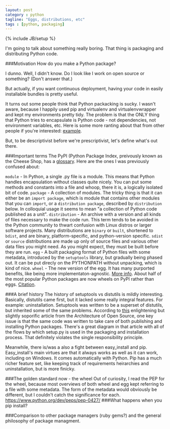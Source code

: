 ```yaml
---
layout: post
category : python
tagline: "Eggs, distributions, etc"
tags : [python, packaging]
---
```

{% include JB/setup %}

I'm going to talk about something really boring. That thing is packaging and distributing Python code.

###Motivation 
How do you make a Python package?

I dunno. Well, I didn't know. Do I look like I work on open source or something? (Don't answer that.)

But actually, if you want continuous deployment, having your code in easily installable bundles is pretty useful.

It turns out some people think that Python packacking is sucky. I wasn't aware, because I happily used pip and virtualenv and virtualenvwrapper and kept my environments pretty tidy. The problem is that the ONLY thing that Python tries to encapsulate is Python code - not dependencies, not environment variables, etc. Here is some more ranting about that from other people if you're interested: [example](https://pythonrants.wordpress.com/2013/12/06/why-i-hate-virtualenv-and-pip/).

But, to be descriptivist before we're prescriptivist, let's define what's out there. 

###Important terms
The PyPI (Python Package Index, preivously known as the Cheese Shop, has a [glossary](https://packaging.python.org/en/latest/glossary.html). Here are the ones I was previously confused about:

`module` - In Python, a single .py file is a module. This means that Python handles encapsulation without classes quite nicely. You can put some methods and constants into a file and whoop, there it is, a logically isolated bit of code.
`package` - A collection of modules. The tricky thing is that it can either be an `import package`, which is module that contains other modules that you can `import`, or a `distribution package`, described by `distribution` below. In colloquial usage it seems to mean "a collection of Python code published as a unit".
`distribution` - An archive with a version and all kinds of files necessary to make the code run. This term tends to be avoided in the Python community to thwart confusion with Linux distros or larger software projects. 
    Many distributions are `binary` or `built`, shortened to `bdist`, and are binary, platform-specific, and python-version specific. `sdist` or `source` distributions are made up only of source files and various other data files you might need. As you might expect, they must be built before they are run.
`egg` - A built packaging format of Python files with some metadata, introduced by the `setuptools` library, but gradually being phased out. It can be put direcly on the PYTHONPATH without unpacking, which is kind of nice.
`wheel` - The new version of the egg. It has many purported benefits, like being more implementaton-agnostic. [More info](http://wheel.readthedocs.org/en/latest/story.html). About half of the most popular Python packages are now wheels on PyPI rather than eggs. [Citation](http://pythonwheels.com/).

###A brief history
The history of setuptools vs distutils is mildly interesting. Basically, distutils came first, but it lacked some really integral features. For example: uninstallation. Setuptools was written to be a superset of distutils, but inherited some of the same problems. According to [this](http://www.aosabook.org/en/packaging.html) enlightening but slightly soporific article from the Architecture of Open Source, one key issue is that the same code was written to take care of both publishing and installing Python packages. There's a great diagram in that article with all of the flows by which setup.py is used in the packaging and installation process. That definitely violates the single responsibility principle.

Meanwhile, there is/was a also a fight between easy\_install and pip. Easy_install's main virtues are that it always works as well as it can work, including on Windows. It comes automatically with Python. Pip has a much richer feature set, like keeping track of requirements heirarchies and uninstallation, but is more finicky.

###The golden standard now - the wheel
Out of curiosity, I read the PEP for the wheel, because most overviews of both wheel and egg kept referring to a file with some metadata. The form of the metadata would obviously be different, but I couldn't catch the significance for each.
https://www.python.org/dev/peps/pep-0427/
###What happens when you pip install?

###Comparison to other package managers (ruby gems?) and the general philosophy of package managment.


